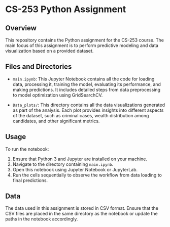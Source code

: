 # CS-253 Python Assignment

## Overview
This repository contains the Python assignment for the CS-253 course. The main focus of this assignment is to perform predictive modeling and data visualization based on a provided dataset.

## Files and Directories
- `main.ipynb`: This Jupyter Notebook contains all the code for loading data, processing it, training the model, evaluating its performance, and making predictions. It includes detailed steps from data preprocessing to model optimization using GridSearchCV.

- `Data_plots/`: This directory contains all the data visualizations generated as part of the analysis. Each plot provides insights into different aspects of the dataset, such as criminal cases, wealth distribution among candidates, and other significant metrics.

## Usage
To run the notebook:
1. Ensure that Python 3 and Jupyter are installed on your machine.
2. Navigate to the directory containing `main.ipynb`.
3. Open this notebook using Jupyter Notebook or JupyterLab.
4. Run the cells sequentially to observe the workflow from data loading to final predictions.

## Data
The data used in this assignment is stored in CSV format. Ensure that the CSV files are placed in the same directory as the notebook or update the paths in the notebook accordingly.

